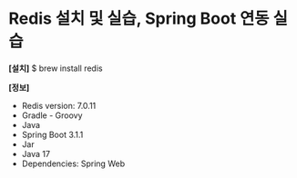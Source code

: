 # Redis 설치 및 실습, Spring Boot 연동 실습

**[설치]**
$ brew install redis

**[정보]**
- Redis version: 7.0.11
- Gradle - Groovy
- Java
- Spring Boot 3.1.1
- Jar
- Java 17
- Dependencies: Spring Web
